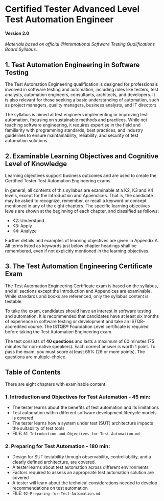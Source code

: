 # Certified Tester Advanced Level Test Automation Engineer
#### Version 2.0

*Materials based on official @International Software Testing Qualifications Board Syllabus.*

## 1. Test Automation Engineering in Software Testing

The Test Automation Engineering qualification is designed for professionals involved in software testing and automation, including roles like testers, test analysts, automation engineers, consultants, architects, and developers. It is also relevant for those seeking a basic understanding of automation, such as project managers, quality managers, business analysts, and IT directors.

The syllabus is aimed at test engineers implementing or improving test automation, focusing on sustainable methods and practices. While not teaching software engineering, it requires expertise in the field and familiarity with programming standards, best practices, and industry guidelines to ensure maintainability, reliability, and security of test automation solutions.

## 2. Examinable Learning Objectives and Cognitive Level of Knowledge

Learning objectives support business outcomes and are used to create the Certified Tester Test
Automation Engineering exams.

In general, all contents of this syllabus are examinable at a K2, K3 and K4 levels, except for the Introduction and Appendices. That is, the candidate may be asked to recognize, remember, or recall a keyword or concept mentioned in any of the eight chapters. The specific learning objectives levels are
shown at the beginning of each chapter, and classified as follows:
-  K2: Understand
-  K3: Apply
-  K4: Analyze

Further details and examples of learning objectives are given in Appendix A.
All terms listed as keywords just below chapter headings shall be remembered, even if not explicitly
mentioned in the learning objectives.

## 3. The Test Automation Engineering Certificate Exam

The Test Automation Engineering Certificate exam is based on the syllabus, and all sections except the Introduction and Appendices are examinable. While standards and books are referenced, only the syllabus content is testable.

To take the exam, candidates should have an interest in software testing and automation. It is recommended that candidates have at least six months of experience in software testing or development and take an ISTQB-accredited course. The ISTQB® Foundation Level certificate is required before taking the Test Automation Engineering exam.

The test consists of **40 questions** and lasts a maximum of 60 minutes (75 minutes for non-native speakers). Each correct answer is worth 1 point. To pass the exam, you must score at least 65% (26 or more points). The questions are multiple-choice.

## Table of Contents
There are eight chapters with examinable content.
### 1. Introduction and Objectives for Test Automation - 45 min:
- The tester learns about the benefits of test automation and its limitations
- Test automation within different software development lifecycle models is covered
- The tester learns how a system under test (SUT) architecture impacts the suitability of test tools
- FILE: `01-Introduction-and-Objectives-for-Test-Automation.md`

### 2. Preparing for Test Automation - 180 min:
- Design for SUT testability through observability, controllability, and a clearly defined architecture, are covered.
- A tester learns about test automation across different environments
- Factors required to assess an appropriate test automation solution are covered
- A tester will learn about the technical considerations needed to develop recommendations on test automation
- FILE: `02-Preparing-for-Test-Automation.md`
